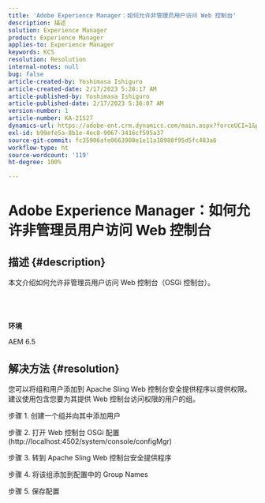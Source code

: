 ```yaml
---
title: 'Adobe Experience Manager：如何允许非管理员用户访问 Web 控制台'
description: 描述
solution: Experience Manager
product: Experience Manager
applies-to: Experience Manager
keywords: KCS
resolution: Resolution
internal-notes: null
bug: false
article-created-by: Yoshimasa Ishiguro
article-created-date: 2/17/2023 5:28:17 AM
article-published-by: Yoshimasa Ishiguro
article-published-date: 2/17/2023 5:36:07 AM
version-number: 1
article-number: KA-21527
dynamics-url: https://adobe-ent.crm.dynamics.com/main.aspx?forceUCI=1&pagetype=entityrecord&etn=knowledgearticle&id=bfaac1dd-83ae-ed11-aad1-6045bd0061cb
exl-id: b99efe5a-8b1e-4ec8-9067-3416cf595a37
source-git-commit: fc35906afe0663908e1e11a18980f95d5fc483a6
workflow-type: ht
source-wordcount: '119'
ht-degree: 100%

---
```


# Adobe Experience Manager：如何允许非管理员用户访问 Web 控制台

## 描述 {#description}

本文介绍如何允许非管理员用户访问 Web 控制台（OSGi 控制台）。<br><br> <br><br><br>
<b>环境</b>

AEM 6.5


## 解决方法 {#resolution}


您可以将组和用户添加到 Apache Sling Web 控制台安全提供程序以提供权限。
建议使用包含您要为其提供 Web 控制台访问权限的用户的组。

步骤 1. 创建一个组并向其中添加用户

步骤 2. 打开 Web 控制台 OSGi 配置 (http://localhost:4502/system/console/configMgr)

步骤 3. 转到 Apache Sling Web 控制台安全提供程序

步骤 4. 将该组添加到配置中的 Group Names

步骤 5. 保存配置
